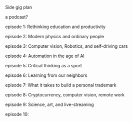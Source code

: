 Side gig plan

a podcast?

episode 1: Rethinking education and productivity

episode 2: Modern physics and ordinary people 

episode 3: Computer vision, Robotics, and self-driving cars

episode 4: Automation in the age of AI

episode 5: Critical thinking as a sport

episode 6: Learning from our neighbors

episode 7: What it takes to build a personal trademark

episode 8: Cryptocurrency, computer vision, remote work

episode 9: Science, art, and live-streaming

episode 10: 
